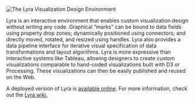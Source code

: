 ![The Lyra Visualization Design Environment](http://idl.cs.washington.edu/static/images/projects/lyra/playfair-new.png)

Lyra is an interactive environment that enables custom visualization design without writing any code. Graphical “marks” can be bound to data fields using property drop zones; dynamically positioned using connectors; and directly moved, rotated, and resized using handles. Lyra also provides a data pipeline interface for iterative visual specification of data transformations and layout algorithms. Lyra is more expressive than interactive systems like Tableau, allowing designers to create custom visualizations comparable to hand-coded visualizations built with D3 or Processing. These visualizations can then be easily published and reused on the Web.

A deployed version of Lyra is [available online](http://idl.cs.washington.edu/projects/lyra/). For more information, check out the [Lyra wiki.](https://github.com/uwdata/lyra/wiki)
